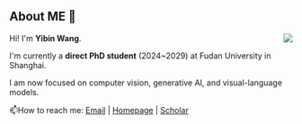 ## About ME 👋
<img align="right" src="https://github-readme-stats.vercel.app/api?username=CodeGoat24&show_icons=true&icon_color=805AD5&text_color=718096&bg_color=ffffff&hide_title=true" />

Hi! I'm **Yibin Wang**.

I'm currently a **direct PhD student** (2024~2029) at Fudan University in Shanghai.

I am now focused on computer vision, generative AI, and visual-language models.

📫How to reach me: [Email](mailto:yibinwang1121@163.com) | [Homepage](https://codegoat24.github.io/) | [Scholar](https://scholar.google.com.hk/citations?hl=zh-CN&user=FQeuWTYAAAAJ&view_op=list_works&gmla=AC6lMd-mF1zVDTZ5sDF-ymf2hiFg4hqZJc6yqlrVH4Ob_LB9047WcRkzohmX5yQA9_6h2JLG712dbRpyPwRYiy18a3r4tHJB_ZB48OgMkVI)

